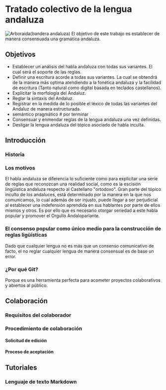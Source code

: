 # Tratado colectivo de la lengua andaluza
![Arboraida(bandera andaluza)](https://upload.wikimedia.org/wikipedia/commons/thumb/6/63/Flag_of_Andalusia_%28simple%29.svg/1200px-Flag_of_Andalusia_%28simple%29.svg.png)
El objetivo de este trabajo es establecer de manera consensuada una gramática andaluza.


## Objetivos
- Establecer un análisis del habla andaluza con todas sus variantes. El cual será el soporte de las reglas.
- Definir una escritura acorde a todas sus variantes. La cual se obtendrá de la manera más optima atendiendo a la fonética andaluza y la facilidad de escritura (Tanto natural como digital basada en teclados castellanos).
- Explicitar la morfología del Andaluz.
- Reglar la sintaxis del Andaluz.
- Registrar en la medida de lo posible el léxico de todas las variantes del Andaluz de manera estructurada.
- semántico pragmático # por terminar
- Consensuar y enmendar reglas de la lengua andaluza una vez definidas.
- Desligar la lengua andaluza del tópico asociado de habla inculta.

## Introducción

### Historia
### Los motivos
El habla andaluza se diferencia lo suficiente como para explicitar una serie de reglas que reconozcan una realidad social, como es la escisión lingüística andaluza respecto al Castellano "ortodoxo". Gran parte del tópico inculto de los andaluces, está determinado por la manera en la que nos comunicamos, lo cual además de ser injusto, puede llegar a ser perjudicial al establecer una indefensión aprendida en sus hablantes por parte de ellos mismos y otros. 
Es por ello que es necesario otorgar seriedad a este habla popular y promover el Orgullo Andaloparlante.

### El consenso popular como único medio para la construcción de reglas ligüísticas
Dado que cualquier lengua no es más que un consenso comunicativo de facto, el no reglar cualquier lengua de manera consensual es de base un error.

### ¿Por qué Git?
Porque es una herramienta perfecta para acometer proyectos colaborativos y abiertos al público.

## Colaboración
### Requisitos del colaborador
### Procedimiento de colaboración
#### Solicitud de edición
#### Proceso de aceptación

## Tutoriales
### Lenguaje de texto Markdown
